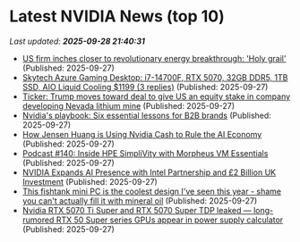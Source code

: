 # Latest NVIDIA News (top 10)
_Last updated: **2025-09-28 21:40:31**_

- [US firm inches closer to revolutionary energy breakthrough: 'Holy grail'](https://www.yahoo.com/news/articles/us-firm-inches-closer-revolutionary-211500619.html) (Published: 2025-09-27)
- [Skytech Azure Gaming Desktop: i7-14700F, RTX 5070, 32GB DDR5, 1TB SSD, AIO Liquid Cooling $1199 (3 replies)](https://slickdeals.net/f/18640156-skytech-azure-gaming-desktop-i7-14700f-rtx-5070-32gb-ddr5-1tb-ssd-aio-liquid-cooling-1199) (Published: 2025-09-27)
- [Ticker: Trump moves toward deal to give US an equity stake in company developing Nevada lithium mine](https://www.bostonherald.com/2025/09/27/ticker-trump-moves-toward-deal-to-give-us-an-equity-stake-in-company-developing-nevada-lithium-mine/) (Published: 2025-09-27)
- [Nvidia's playbook: Six essential lessons for B2B brands](https://fastcompany.co.za/business/2025-09-27-nvidias-playbook-six-essential-lessons-for-b2b-brands/) (Published: 2025-09-27)
- [How Jensen Huang is Using Nvidia Cash to Rule the AI Economy](https://biztoc.com/x/9b44ccc194d53241) (Published: 2025-09-27)
- [Podcast #140: Inside HPE SimpliVity with Morpheus VM Essentials](https://www.storagereview.com/podcast/podcast-140-inside-hpe-simplivity-with-morpheus-vm-essentials) (Published: 2025-09-27)
- [NVIDIA Expands AI Presence with Intel Partnership and £2 Billion UK Investment](https://biztoc.com/x/e81e9a0981027d6d) (Published: 2025-09-27)
- [This fishtank mini PC is the coolest design I've seen this year - shame you can't actually fill it with mineral oil](https://www.techradar.com/pro/this-fishtank-mini-pc-is-the-coolest-design-ive-seen-this-year-shame-you-cant-actually-put-mineral-oil) (Published: 2025-09-27)
- [Nvidia RTX 5070 Ti Super and RTX 5070 Super TDP leaked — long-rumored RTX 50 Super series GPUs appear in power supply calculator](https://www.tomshardware.com/pc-components/gpus/nvidia-rtx-5070-ti-super-and-rtx-5070-super-tdp-leaked-long-rumored-rtx-50-super-series-gpus-appear-in-power-supply-calculator) (Published: 2025-09-27)
